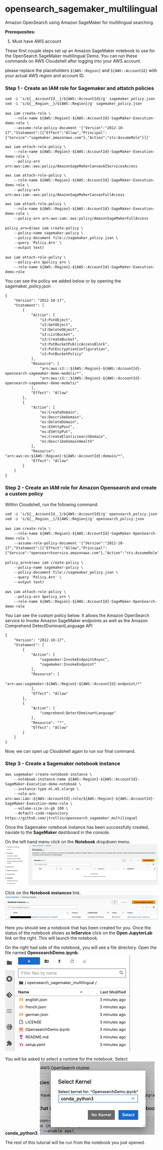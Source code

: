 # opensearch_sagemaker_multilingual
Amazon OpenSearch using Amazon SageMaker for multilingual searching.

 **Prerequesites:**
 1. Must have AWS account

These first couple steps set up an Amazon SageMaker notebook to use for the OpenSearch SageMaker multilingual Demo. You can run these commands on AWS Cloudshell after logging into your AWS account.

please replace the placeholders ```${AWS::Region}``` and ```${AWS::AccountId}``` with your actual AWS region and account ID.

### Step 1 - Create an IAM role for Sagemaker and attatch policies
```
sed -i 's/${__AccountId__}/${AWS::AccountId}/g' sagemaker_policy.json
sed -i 's/${__Region__}/${AWS::Region}/g' sagemaker_policy.json

aws iam create-role \
    --role-name ${AWS::Region}-${AWS::AccountId}-SageMaker-Execution-demo-role \
    --assume-role-policy-document '{"Version":"2012-10-17","Statement":[{"Effect":"Allow","Principal":{"Service":"sagemaker.amazonaws.com"},"Action":"sts:AssumeRole"}]}'
```
```
aws iam attach-role-policy \
    --role-name ${AWS::Region}-${AWS::AccountId}-SageMaker-Execution-demo-role \
    --policy-arn arn:aws:iam::aws:policy/AmazonSageMakerCanvasAIServicesAccess
```
```
aws iam attach-role-policy \
    --role-name ${AWS::Region}-${AWS::AccountId}-SageMaker-Execution-demo-role \
    --policy-arn arn:aws:iam::aws:policy/AmazonSageMakerCanvasFullAccess
```
```
aws iam attach-role-policy \
    --role-name ${AWS::Region}-${AWS::AccountId}-SageMaker-Execution-demo-role \
    --policy-arn arn:aws:iam::aws:policy/AmazonSageMakerFullAccess

policy_arn=$(aws iam create-policy \
    --policy-name sagemaker-policy \
    --policy-document file://sagemaker_policy.json \
    --query 'Policy.Arn' \
    --output text)
    
aws iam attach-role-policy \
    --policy-arn $policy_arn \
    --role-name ${AWS::Region}-${AWS::AccountId}-SageMaker-Execution-demo-role
```
You can see the policy we added below or by opening the sagemaker_policy.json
```
{
	"Version": "2012-10-17",
	"Statement": [
		{
			"Action": [
				"s3:PutObject",
                "s3:GetObject",
                "s3:DeleteObject",
                "s3:ListBucket",
                "s3:CreateBucket",
                "s3:PutBucketPublicAccessBlock",
                "s3:PutEncryptionConfiguration",
                "s3:PutBucketPolicy"
			],
			"Resource": [
				"arn:aws:s3:::${AWS::Region}-${AWS::AccountId}-opensearch-sagemaker-demo-models/*",
				"arn:aws:s3:::${AWS::Region}-${AWS::AccountId}-opensearch-sagemaker-demo-models/"
			],
			"Effect": "Allow"
		},
		{
			"Action": [
				"es:CreateDomain",
				"es:DescribeDomain",
				"es:DeleteDomain",
				"es:ESHttpPost",
				"es:ESHttpPut",
				"es:CreateElasticsearchDomain",
				"es:DescribeDomainHealth"
			],
			"Resource": "arn:aws:es:${AWS::Region}:${AWS::AccountId}:domain/*",
			"Effect": "Allow"
		}
	]
}
```

### Step 2 - Create an IAM role for Amazon Opensearch and create a custom policy
Within Cloudshell, run the following command:

```
sed -i 's/${__AccountId__}/${AWS::AccountId}/g' opensearch_policy.json
sed -i 's/${__Region__}/${AWS::Region}/g' opensearch_policy.json

aws iam create-role \
    --role-name ${AWS::Region}-${AWS::AccountId}-SageMaker-OpenSearch-demo-role \
    --assume-role-policy-document '{"Version":"2012-10-17","Statement":[{"Effect":"Allow","Principal":{"Service":"opensearchservice.amazonaws.com"},"Action":"sts:AssumeRole"}]}'

policy_arn=$(aws iam create-policy \
    --policy-name sagemaker-policy \
    --policy-document file://sagemaker_policy.json \
    --query 'Policy.Arn' \
    --output text)
    
aws iam attach-role-policy \
    --policy-arn $policy_arn \
    --role-name ${AWS::Region}-${AWS::AccountId}-SageMaker-OpenSearch-demo-role
```

You can see the custom policy below.  It allows the Amazon OpenSearch service to Invoke Amazon SageMaker endpoints as well as the Amazon Comprehend DetectDominantLanguage API

```
{
	"Version": "2012-10-17",
	"Statement": [
		{
			"Action": [
				"sagemaker:InvokeEndpointAsync",
				"sagemaker:InvokeEndpoint"
			],
			"Resource": [
				"arn:aws:sagemaker:${AWS::Region}:${AWS::AccountId}:endpoint/*"
			],
			"Effect": "Allow"
		},
        {
			"Action": [
                "comprehend:DetectDominantLanguage"
			],
			"Resource": "*",
			"Effect": "Allow"
		}
	]
}
```

Now, we can open up Cloudshell again to run our final command.

### Step 3 - Create a Sagemaker notebook instance
```
aws sagemaker create-notebook-instance \
    --notebook-instance-name ${AWS::Region}-${AWS::AccountId}-SageMaker-Execution-demo-notebook \
    --instance-type ml.m5.xlarge \
    --role-arn arn:aws:iam::${AWS::AccountId}:role/${AWS::Region}-${AWS::AccountId}-SageMaker-Execution-demo-role \
    --volume-size-in-gb 100 \
    --default-code-repository https://github.com/jtrollin/opensearch_sagemaker_multilingual
```

Once the Sagemaker notebook instance has been successfully created, naviate to the **SageMaker** dashboard in the console.

On the left hand menu click on the **Notebook** dropdown menu.
![notebook dashboard](images/notebooks.png)

Click on the **Notebook instances** link.
![notebook instances](images/demo_notebook.png)

Here you should see a notebook that has been created for you. Once the status of the notebook shows as **InService**  click on the **Open JupyterLab** link on the right.  This will launch the notebook.

On the right had side of the notebook, you will see a file directory.  Open the file named **OpensearchDemo.ipynb**.
![notebook instances](images/open_notebook.png)

You will be asked to select a runtime for the notebook.  Select **conda_python3**.
![notebook instances](images/choose_runtime.png)

The rest of this tutorial will be run from the notebook you just opened.
